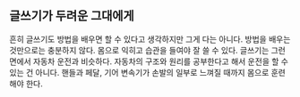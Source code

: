 ## 글쓰기가 두려운 그대에게
흔히 글쓰기도 방법을 배우면 할 수 있다고 생각하지만 그게 다는 아니다. 방법을 배우는 것만으로는 충분하지 않다. 몸으로 익히고 습관을 들여야 잘 쓸 수 있다. 글쓰기는 그런 면에서 자동차 운전과 비슷하다. 자동차의 구조와 원리를 공부한다고 해서 운전을 할 수 있는 건 아니다. 핸들과 페달, 기어 변속기가 손발의 일부로 느껴질 때까지 몸으로 훈련해야 한다. 

